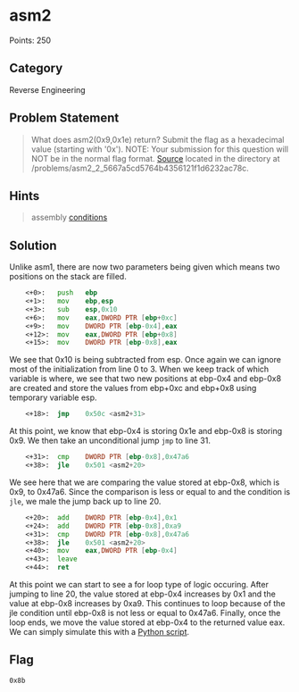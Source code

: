 # asm2
Points: 250
## Category
Reverse Engineering
## Problem Statement
> What does asm2(0x9,0x1e) return? Submit the flag as a hexadecimal value (starting with '0x'). NOTE: Your submission for this question will NOT be in the normal flag format. [Source](test.S) located in the directory at /problems/asm2_2_5667a5cd5764b4356121f1d6232ac78c.
## Hints
> assembly [conditions](https://www.tutorialspoint.com/assembly_programming/assembly_conditions.htm)
## Solution
Unlike asm1, there are now two parameters being given which means two positions on the stack are filled. 
```asm
	<+0>:	push   ebp
	<+1>:	mov    ebp,esp
	<+3>:	sub    esp,0x10
	<+6>:	mov    eax,DWORD PTR [ebp+0xc]
	<+9>:	mov    DWORD PTR [ebp-0x4],eax
	<+12>:	mov    eax,DWORD PTR [ebp+0x8]
	<+15>:	mov    DWORD PTR [ebp-0x8],eax
```
We see that 0x10 is being subtracted from esp. Once again we can ignore most of the initialization from line 0 to 3. When we keep track of which variable is where, we see that two new positions at ebp-0x4 and ebp-0x8 are created and store the values from ebp+0xc and ebp+0x8 using temporary variable esp.
```asm
	<+18>:	jmp    0x50c <asm2+31>
```
At this point, we know that ebp-0x4 is storing 0x1e and ebp-0x8 is storing 0x9. We then take an unconditional jump `jmp` to line 31.
```asm
	<+31>:	cmp    DWORD PTR [ebp-0x8],0x47a6
	<+38>:	jle    0x501 <asm2+20>
```
We see here that we are comparing the value stored at ebp-0x8, which is 0x9, to 0x47a6. Since the comparison is less or equal to and the condition is `jle`, we male the jump back up to line 20.
```asm
    <+20>:	add    DWORD PTR [ebp-0x4],0x1
	<+24>:	add    DWORD PTR [ebp-0x8],0xa9
	<+31>:	cmp    DWORD PTR [ebp-0x8],0x47a6
	<+38>:	jle    0x501 <asm2+20>
    <+40>:	mov    eax,DWORD PTR [ebp-0x4]
	<+43>:	leave  
	<+44>:	ret    
```
At this point we can start to see a for loop type of logic occuring. After jumping to line 20, the value stored at ebp-0x4 increases by 0x1 and the value at ebp-0x8 increases by 0xa9. This continues to loop because of the jle condition until ebp-0x8 is not less or equal to 0x47a6. Finally, once the loop ends, we move the value stored at ebp-0x4 to the returned value eax. We can simply simulate this with a [Python script](asm2.py).
## Flag
`0x8b`